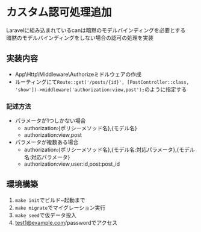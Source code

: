 # カスタム認可処理追加
Laravelに組み込まれているcanは暗黙のモデルバインディングを必要とする  
暗黙のモデルバインディングをしない場合の認可の処理を実装

## 実装内容
-  App\Http\Middleware\Authorizeミドルウェアの作成
  - ルーティングにて`Route::get('/posts/{id}', [PostController::class, 'show'])->middleware('authorization:view,post');`のように指定する
### 記述方法
- パラメータが1つしかない場合
    - authorization:{ポリシーメソッド名},{モデル名}
    - authorization:view,post
- パラメータが複数ある場合
    - authorization:{ポリシーメソッド名},{モデル名:対応パラメータ},{モデル名:対応パラメータ}
    - authorization:view,user:id,post:post_id

## 環境構築
1. `make init`でビルド~起動まで
1. `make migrate`でマイグレーション実行
1. `make seed`で仮データ投入
1. test1@example.com/passwordでアクセス

